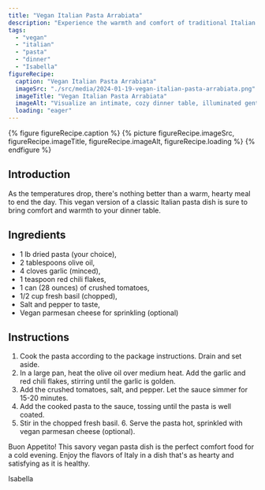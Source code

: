 ```yaml
---
title: "Vegan Italian Pasta Arrabiata"
description: "Experience the warmth and comfort of traditional Italian cuisine with this vegan version of Pasta Arrabiata. This quick and easy recipe makes a perfect dinner for a chilly evening."
tags:
  - "vegan"
  - "italian"
  - "pasta"
  - "dinner"
  - "Isabella"
figureRecipe: 
  caption: "Vegan Italian Pasta Arrabiata"
  imageSrc: "./src/media/2024-01-19-vegan-italian-pasta-arrabiata.png"
  imageTitle: "Vegan Italian Pasta Arrabiata"
  imageAlt: "Visualize an intimate, cozy dinner table, illuminated gently by the flicker of candlelight. The table's focus is a sizeable dish brimming with Vegan Italian Pasta Arrabiata. The pasta, cooked to perfection, is glossed over by a thick, red sauce derived from pulverized tomatoes, garlic, and a sprinkle of chili flakes. A lavish amount of fresh basil leaves are strewn across, offering a vibrant green counterpoint. Offset to the side is an authentic bowl of homemade vegan parmesan cheese, set for sprinkling. From the pasta, a steam wafts upwards, creating a soothing ambiance for a chilly evening. Rustic, Italian-style dinnerware and silverware set the table, with a glass of red wine positioned next to the plate to elevate the Italian culinary experience."
  loading: "eager"
---
```


{% figure figureRecipe.caption %}
{% picture figureRecipe.imageSrc, figureRecipe.imageTitle, figureRecipe.imageAlt, figureRecipe.loading %}
{% endfigure %}

## Introduction

As the temperatures drop, there's nothing better than a warm, hearty meal to end the day. This vegan version of a classic Italian pasta dish is sure to bring comfort and warmth to your dinner table.

## Ingredients

- 1 lb dried pasta (your choice),
- 2 tablespoons olive oil,
- 4 cloves garlic (minced),
- 1 teaspoon red chili flakes,
- 1 can (28 ounces) of crushed tomatoes,
- 1/2 cup fresh basil (chopped),
- Salt and pepper to taste, 
- Vegan parmesan cheese for sprinkling (optional)

## Instructions

1. Cook the pasta according to the package instructions. Drain and set aside.
2. In a large pan, heat the olive oil over medium heat. Add the garlic and red chili flakes, stirring until the garlic is golden.
3. Add the crushed tomatoes, salt, and pepper. Let the sauce simmer for 15-20 minutes.
4. Add the cooked pasta to the sauce, tossing until the pasta is well coated.
5. Stir in the chopped fresh basil. 6. Serve the pasta hot, sprinkled with vegan parmesan cheese (optional).

Buon Appetito! This savory vegan pasta dish is the perfect comfort food for a cold evening. Enjoy the flavors of Italy in a dish that's as hearty and satisfying as it is healthy.

Isabella

